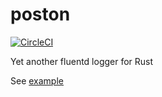 # poston

[![CircleCI](https://circleci.com/gh/tkrs/poston.svg?style=svg)](https://circleci.com/gh/tkrs/poston)

Yet another fluentd logger for Rust

See [example](https://github.com/tkrs/rust-sandbox/blob/master/fluent-main/src/main.rs)
